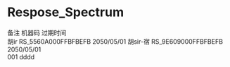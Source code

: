 # Respose_Spectrum
备注           机器码                 过期时间      
胡ir     RS_5560A000FFBFBEFB         2050/05/01
胡sir-宿 RS_9E609000FFBFBEFB         2050/05/01     
001      dddd
